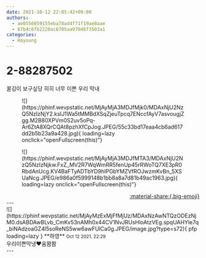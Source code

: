 ```yaml
---
date: 2021-10-12 22:05:42+09:00
authors:
  - ae0556059155eba78ad4f71f19ae8aae
  - 67b4c6fb2220ac6705aa97046f3503a1
categories:
  - Hayoung
---
```


# 2-88287502

<div class="post-container" markdown="1">
<div class="content-container md-sidebar__scrollwrap" markdown="1">

꿀깅이 보구싶당 히히 너무 이쁜 우리 막내
<figure markdown="1">
![](https://phinf.wevpstatic.net/MjAyMjA3MDJfMjk0/MDAxNjU2NzQ5NzIzNjY2.ksIJ1Wa5tMMBdXSqZjeuTpcq7ENccfAyV7asvougjZgg.M2B80XPVm0S2uv5oPq-Ar6ZtA8XQrCQAt8pzhXfCpJog.JPEG/55c33bd17eaa4cb6ad617dd2b5b23a9a428.jpg){ loading=lazy onclick="openFullscreen(this)"}
</figure>

<figure markdown="1">
![](https://phinf.wevpstatic.net/MjAyMjA3MDJfMTA3/MDAxNjU2NzQ5NzIzNjkw.FxZ_MV2R7WqWmRR5fenUp45rRWoTQ7XE3pR0RbdAnUcg.KV4BaFTyADTbYD9hIPGbYMZVfROJwzmKvBn_5XSUaNcg.JPEG/e986a0f5999148b1bb8a8a7d81b49ac1963.jpg){ loading=lazy onclick="openFullscreen(this)"}
</figure>


</div>
</div>

<div style="text-align: right;" markdown="1">
<a href="https://weverse.io/fromis9/fanpost/2-88287502" style="text-align: right;">:material-share:{.big-emoji}</a>
</div>
---

<div class="comments-container md-sidebar__scrollwrap" markdown="1">
<div class="comment" markdown="1">
<div class='id-container' markdown="1">
![](https://phinf.wevpstatic.net/MjAyMzExMjFfMjUz/MDAxNzAwNTQzODEzNjM0.dsABDAwBLvb_CmKv53nAMh0x44CV1NvJRUsHloAtzVEg.spqUAHYle7q_biNAdzoaGZ4l5soReNS5ww6awFUlCa0g.JPEG/image.jpg?type=s72){ pfp loading=lazy }
**<span class="artist">하영</span>** <small>Oct 12 2021, 22:29</small><br>
</div>
<div class='comment-body' markdown="1">
우리이쁜막냉♥️움뫔뫔
</div>
</div>
</div>
---

